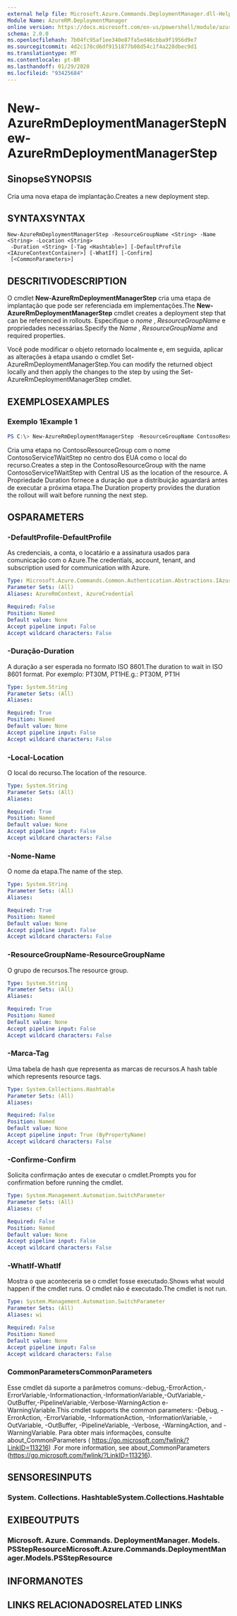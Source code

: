 ```yaml
---
external help file: Microsoft.Azure.Commands.DeploymentManager.dll-Help.xml
Module Name: AzureRM.DeploymentManager
online version: https://docs.microsoft.com/en-us/powershell/module/azurerm.deploymentmanager/new-azurermdeploymentmanagerstep
schema: 2.0.0
ms.openlocfilehash: 7b04fc95af1ee340e87fa5ed46cbba9f1956d9e7
ms.sourcegitcommit: 4d2c178cd6df9151877b08d54c1f4a228dbec9d1
ms.translationtype: MT
ms.contentlocale: pt-BR
ms.lasthandoff: 01/29/2020
ms.locfileid: "93425684"
---
```

# <span data-ttu-id="1f194-101">New-AzureRmDeploymentManagerStep</span><span class="sxs-lookup"><span data-stu-id="1f194-101">New-AzureRmDeploymentManagerStep</span></span>

## <span data-ttu-id="1f194-102">Sinopse</span><span class="sxs-lookup"><span data-stu-id="1f194-102">SYNOPSIS</span></span>
<span data-ttu-id="1f194-103">Cria uma nova etapa de implantação.</span><span class="sxs-lookup"><span data-stu-id="1f194-103">Creates a new deployment step.</span></span>

## <span data-ttu-id="1f194-104">SYNTAX</span><span class="sxs-lookup"><span data-stu-id="1f194-104">SYNTAX</span></span>

```
New-AzureRmDeploymentManagerStep -ResourceGroupName <String> -Name <String> -Location <String>
 -Duration <String> [-Tag <Hashtable>] [-DefaultProfile <IAzureContextContainer>] [-WhatIf] [-Confirm]
 [<CommonParameters>]
```

## <span data-ttu-id="1f194-105">DESCRITIVO</span><span class="sxs-lookup"><span data-stu-id="1f194-105">DESCRIPTION</span></span>
<span data-ttu-id="1f194-106">O cmdlet **New-AzureRmDeploymentManagerStep** cria uma etapa de implantação que pode ser referenciada em implementações.</span><span class="sxs-lookup"><span data-stu-id="1f194-106">The **New-AzureRmDeploymentManagerStep** cmdlet creates a deployment step that can be referenced in rollouts.</span></span>
<span data-ttu-id="1f194-107">Especifique o *nome* , *ResourceGroupName* e propriedades necessárias.</span><span class="sxs-lookup"><span data-stu-id="1f194-107">Specify the *Name* , *ResourceGroupName* and required properties.</span></span>

<span data-ttu-id="1f194-108">Você pode modificar o objeto retornado localmente e, em seguida, aplicar as alterações à etapa usando o cmdlet Set-AzureRmDeploymentManagerStep.</span><span class="sxs-lookup"><span data-stu-id="1f194-108">You can modify the returned object locally and then apply the changes to the step by using the Set-AzureRmDeploymentManagerStep cmdlet.</span></span>

## <span data-ttu-id="1f194-109">EXEMPLOS</span><span class="sxs-lookup"><span data-stu-id="1f194-109">EXAMPLES</span></span>

### <span data-ttu-id="1f194-110">Exemplo 1</span><span class="sxs-lookup"><span data-stu-id="1f194-110">Example 1</span></span>
```powershell
PS C:\> New-AzureRmDeploymentManagerStep -ResourceGroupName ContosoResourceGroup -Name ContosoService1WaitStep -Location "Central US" -Duration PT20M
```

<span data-ttu-id="1f194-111">Cria uma etapa no ContosoResourceGroup com o nome ContosoService1WaitStep no centro dos EUA como o local do recurso.</span><span class="sxs-lookup"><span data-stu-id="1f194-111">Creates a step in the ContosoResourceGroup with the name ContosoService1WaitStep with Central US as the location of the resource.</span></span> <span data-ttu-id="1f194-112">A Propriedade Duration fornece a duração que a distribuição aguardará antes de executar a próxima etapa.</span><span class="sxs-lookup"><span data-stu-id="1f194-112">The Duration property provides the duration the rollout will wait before running the next step.</span></span>

## <span data-ttu-id="1f194-113">OS</span><span class="sxs-lookup"><span data-stu-id="1f194-113">PARAMETERS</span></span>

### <span data-ttu-id="1f194-114">-DefaultProfile</span><span class="sxs-lookup"><span data-stu-id="1f194-114">-DefaultProfile</span></span>
<span data-ttu-id="1f194-115">As credenciais, a conta, o locatário e a assinatura usados para comunicação com o Azure.</span><span class="sxs-lookup"><span data-stu-id="1f194-115">The credentials, account, tenant, and subscription used for communication with Azure.</span></span>

```yaml
Type: Microsoft.Azure.Commands.Common.Authentication.Abstractions.IAzureContextContainer
Parameter Sets: (All)
Aliases: AzureRmContext, AzureCredential

Required: False
Position: Named
Default value: None
Accept pipeline input: False
Accept wildcard characters: False
```

### <span data-ttu-id="1f194-116">-Duração</span><span class="sxs-lookup"><span data-stu-id="1f194-116">-Duration</span></span>
<span data-ttu-id="1f194-117">A duração a ser esperada no formato ISO 8601.</span><span class="sxs-lookup"><span data-stu-id="1f194-117">The duration to wait in ISO 8601 format.</span></span>
<span data-ttu-id="1f194-118">Por exemplo: PT30M, PT1H</span><span class="sxs-lookup"><span data-stu-id="1f194-118">E.g.: PT30M, PT1H</span></span>

```yaml
Type: System.String
Parameter Sets: (All)
Aliases:

Required: True
Position: Named
Default value: None
Accept pipeline input: False
Accept wildcard characters: False
```

### <span data-ttu-id="1f194-119">-Local</span><span class="sxs-lookup"><span data-stu-id="1f194-119">-Location</span></span>
<span data-ttu-id="1f194-120">O local do recurso.</span><span class="sxs-lookup"><span data-stu-id="1f194-120">The location of the resource.</span></span>

```yaml
Type: System.String
Parameter Sets: (All)
Aliases:

Required: True
Position: Named
Default value: None
Accept pipeline input: False
Accept wildcard characters: False
```

### <span data-ttu-id="1f194-121">-Nome</span><span class="sxs-lookup"><span data-stu-id="1f194-121">-Name</span></span>
<span data-ttu-id="1f194-122">O nome da etapa.</span><span class="sxs-lookup"><span data-stu-id="1f194-122">The name of the step.</span></span>

```yaml
Type: System.String
Parameter Sets: (All)
Aliases:

Required: True
Position: Named
Default value: None
Accept pipeline input: False
Accept wildcard characters: False
```

### <span data-ttu-id="1f194-123">-ResourceGroupName</span><span class="sxs-lookup"><span data-stu-id="1f194-123">-ResourceGroupName</span></span>
<span data-ttu-id="1f194-124">O grupo de recursos.</span><span class="sxs-lookup"><span data-stu-id="1f194-124">The resource group.</span></span>

```yaml
Type: System.String
Parameter Sets: (All)
Aliases:

Required: True
Position: Named
Default value: None
Accept pipeline input: False
Accept wildcard characters: False
```

### <span data-ttu-id="1f194-125">-Marca</span><span class="sxs-lookup"><span data-stu-id="1f194-125">-Tag</span></span>
<span data-ttu-id="1f194-126">Uma tabela de hash que representa as marcas de recursos.</span><span class="sxs-lookup"><span data-stu-id="1f194-126">A hash table which represents resource tags.</span></span>

```yaml
Type: System.Collections.Hashtable
Parameter Sets: (All)
Aliases:

Required: False
Position: Named
Default value: None
Accept pipeline input: True (ByPropertyName)
Accept wildcard characters: False
```

### <span data-ttu-id="1f194-127">-Confirme</span><span class="sxs-lookup"><span data-stu-id="1f194-127">-Confirm</span></span>
<span data-ttu-id="1f194-128">Solicita confirmação antes de executar o cmdlet.</span><span class="sxs-lookup"><span data-stu-id="1f194-128">Prompts you for confirmation before running the cmdlet.</span></span>

```yaml
Type: System.Management.Automation.SwitchParameter
Parameter Sets: (All)
Aliases: cf

Required: False
Position: Named
Default value: None
Accept pipeline input: False
Accept wildcard characters: False
```

### <span data-ttu-id="1f194-129">-WhatIf</span><span class="sxs-lookup"><span data-stu-id="1f194-129">-WhatIf</span></span>
<span data-ttu-id="1f194-130">Mostra o que aconteceria se o cmdlet fosse executado.</span><span class="sxs-lookup"><span data-stu-id="1f194-130">Shows what would happen if the cmdlet runs.</span></span>
<span data-ttu-id="1f194-131">O cmdlet não é executado.</span><span class="sxs-lookup"><span data-stu-id="1f194-131">The cmdlet is not run.</span></span>

```yaml
Type: System.Management.Automation.SwitchParameter
Parameter Sets: (All)
Aliases: wi

Required: False
Position: Named
Default value: None
Accept pipeline input: False
Accept wildcard characters: False
```

### <span data-ttu-id="1f194-132">CommonParameters</span><span class="sxs-lookup"><span data-stu-id="1f194-132">CommonParameters</span></span>
<span data-ttu-id="1f194-133">Esse cmdlet dá suporte a parâmetros comuns:-debug,-ErrorAction,-ErrorVariable,-Informationaction,-InformationVariable,-OutVariable,-OutBuffer,-PipelineVariable,-Verbose-WarningAction e-WarningVariable.</span><span class="sxs-lookup"><span data-stu-id="1f194-133">This cmdlet supports the common parameters: -Debug, -ErrorAction, -ErrorVariable, -InformationAction, -InformationVariable, -OutVariable, -OutBuffer, -PipelineVariable, -Verbose, -WarningAction, and -WarningVariable.</span></span>
<span data-ttu-id="1f194-134">Para obter mais informações, consulte about_CommonParameters ( https://go.microsoft.com/fwlink/?LinkID=113216) .</span><span class="sxs-lookup"><span data-stu-id="1f194-134">For more information, see about_CommonParameters (https://go.microsoft.com/fwlink/?LinkID=113216).</span></span>

## <span data-ttu-id="1f194-135">SENSORES</span><span class="sxs-lookup"><span data-stu-id="1f194-135">INPUTS</span></span>

### <span data-ttu-id="1f194-136">System. Collections. Hashtable</span><span class="sxs-lookup"><span data-stu-id="1f194-136">System.Collections.Hashtable</span></span>

## <span data-ttu-id="1f194-137">EXIBE</span><span class="sxs-lookup"><span data-stu-id="1f194-137">OUTPUTS</span></span>

### <span data-ttu-id="1f194-138">Microsoft. Azure. Commands. DeploymentManager. Models. PSStepResource</span><span class="sxs-lookup"><span data-stu-id="1f194-138">Microsoft.Azure.Commands.DeploymentManager.Models.PSStepResource</span></span>

## <span data-ttu-id="1f194-139">INFORMA</span><span class="sxs-lookup"><span data-stu-id="1f194-139">NOTES</span></span>

## <span data-ttu-id="1f194-140">LINKS RELACIONADOS</span><span class="sxs-lookup"><span data-stu-id="1f194-140">RELATED LINKS</span></span>
